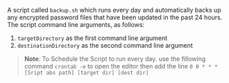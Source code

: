 A script called `backup.sh` which runs every day and automatically backs up any encrypted password files that have been updated in the past 24 hours.
The script command line arguments, as follows:
1. `targetDirectory` as the first command line argument
2. `destinationDirectory` as the second command line argument
> **Note**: To Schedule the Script to run every day.
> use the fillowing command `crontab -e` to open the editor then add the line `0 0 * * * [Sript abs path] [target dir] [dest dir]`

